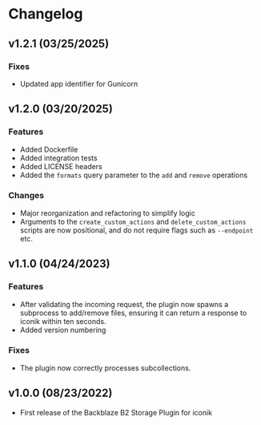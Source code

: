 # Changelog

## v1.2.1 (03/25/2025)

### Fixes

- Updated app identifier for Gunicorn

## v1.2.0 (03/20/2025)

### Features

- Added Dockerfile
- Added integration tests
- Added LICENSE headers
- Added the `formats` query parameter to the `add` and `remove` operations

### Changes

- Major reorganization and refactoring to simplify logic
- Arguments to the `create_custom_actions` and `delete_custom_actions` scripts are now positional, and do not require flags such as `--endpoint` etc.

## v1.1.0 (04/24/2023)

### Features

- After validating the incoming request, the plugin now spawns a subprocess to add/remove files, ensuring it can return a response to iconik within ten seconds.
- Added version numbering

### Fixes

- The plugin now correctly processes subcollections.

## v1.0.0 (08/23/2022)

- First release of the Backblaze B2 Storage Plugin for iconik
